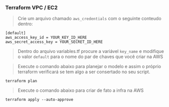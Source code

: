 ### Terraform VPC / EC2

> Crie um arquivo chamado `aws_credentials` com o seguinte conteudo dentro:

```
[default]
aws_access_key_id = YOUR_KEY_ID_HERE
aws_secret_access_key = YOUR_SECRET_ID_HERE
```

> Dentro do arquivo variables.tf procure a variável `key_name` e modifique o valor `default` para o nome do par de chaves que você criar na AWS

> Execute o comando abaixo para planejar o modelo e assim o próprio terraform verificará se tem algo a ser consertado no seu script.

```
terraform plan
```

> Execute o comando abaixo para criar de fato a infra na AWS

```
terraform apply --auto-approve
```